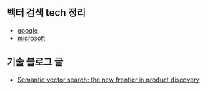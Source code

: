 ## 벡터 검색 tech 정리

- [google](https://cloud.google.com/blog/topics/developers-practitioners/find-anything-blazingly-fast-googles-vector-search-technology)
- [microsoft](https://www.microsoft.com/en-us/ai/ai-lab-vector-search)

## 기술 블로그 글
- [Semantic vector search: the new frontier in product discovery](https://blog.griddynamics.com/semantic-vector-search-the-new-frontier-in-product-discovery/)
